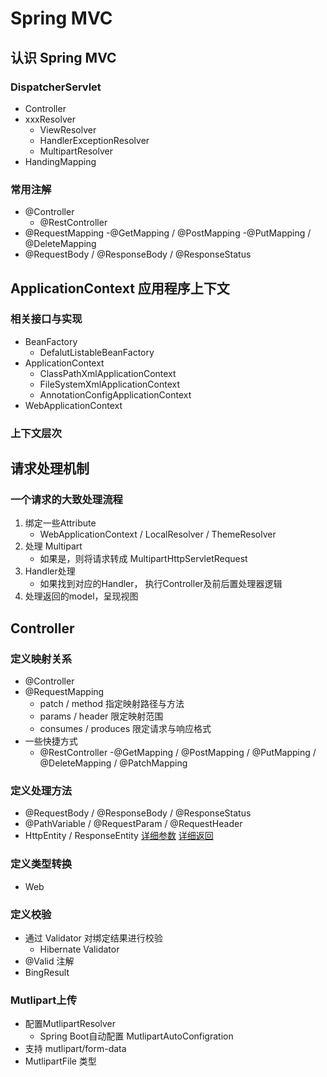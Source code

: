 # Spring MVC

## 认识 Spring MVC
### DispatcherServlet
- Controller
- xxxResolver
	- ViewResolver
	- HandlerExceptionResolver
	- MultipartResolver
- HandingMapping

### 常用注解
- @Controller
	- @RestController
- @RequestMapping
	-@GetMapping / @PostMapping
	-@PutMapping / @DeleteMapping
- @RequestBody / @ResponseBody / @ResponseStatus

## ApplicationContext 应用程序上下文
### 相关接口与实现
- BeanFactory
	- DefalutListableBeanFactory
- ApplicationContext
	- ClassPathXmlApplicationContext
	- FileSystemXmlApplicationContext
	- AnnotationConfigApplicationContext
- WebApplicationContext

### 上下文层次


## 请求处理机制

### 一个请求的大致处理流程
1. 绑定一些Attribute
	- WebApplicationContext / LocalResolver / ThemeResolver
2. 处理 Multipart
	- 如果是，则将请求转成 MultipartHttpServletRequest
3. Handler处理
	- 如果找到对应的Handler， 执行Controller及前后置处理器逻辑
4. 处理返回的model，呈现视图

## Controller
### 定义映射关系
- @Controller
- @RequestMapping
	- patch / method 指定映射路径与方法
	- params / header 限定映射范围
	- consumes / produces 限定请求与响应格式
- 一些快捷方式
	- @RestController
	-@GetMapping / @PostMapping / @PutMapping / @DeleteMapping / @PatchMapping

### 定义处理方法
- @RequestBody / @ResponseBody / @ResponseStatus
- @PathVariable / @RequestParam / @RequestHeader
- HttpEntity / ResponseEntity
[详细参数](https://docs.spring.io/spring/docs/current/spring-framework-reference/web.html#mvc-ann-arguments)
[详细返回](https://docs.spring.io/spring/docs/current/spring-framework-reference/web.html#mvc-ann-return-types)

### 定义类型转换
- Web

### 定义校验
- 通过 Validator 对绑定结果进行校验
	- Hibernate Validator
- @Valid 注解
- BingResult

### Mutlipart上传
- 配置MutlipartResolver
	- Spring Boot自动配置 MutlipartAutoConfigration
- 支持 mutlipart/form-data
- MutlipartFile 类型





